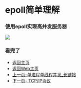 epoll简单理解  
===

### 使用epoll实现高并发服务器  
![](https://github.com/KissMyLady/Web-of-Python/tree/master/Web_Server/Img/epoll_main1.jpg)  


### 看完了  
- [返回主页](https://github.com/KissMyLady)  
- [返回Web主页](https://github.com/KissMyLady/Web-of-Python)  
- [上一页-单进程单线程并发_长链接](https://github.com/KissMyLady/Web-of-Python/blob/master/Web_Server/long_server.md)  
- [下一页- TCP/IP协议](https://github.com/KissMyLady/Web-of-Python/blob/master/Communicationg/TCP.md)   
